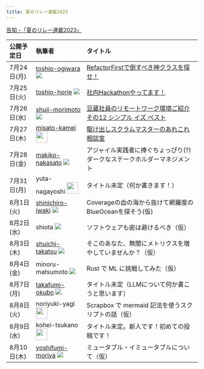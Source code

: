 ```yaml
---
title: 夏のリレー連載2023
---
```


[告知 -「夏のリレー連載2023」](/blogs/2023/07/19/announce-summer-relay/)

| 公開予定日 | 執筆者 | タイトル |
|:-------|:-------|:---------|
| 7月24日(月) | [toshio-ogiwara](/authors/toshio-ogiwara/) <img src="https://github.com/ogiwarat.png?size=30" /> | [RefactorFirstで倒すべき神クラスを探せ！](/blogs/2023/07/24/refactorfirst/) |
| 7月25日(火) | [toshio-horie](/authors/toshio-horie/) <img src="https://github.com/toshio-horie.png?size=30" /> | [社内Hackathonやってます！](/blogs/2023/07/25/hackathon/) |
| 7月26日(水) | [shuji-morimoto](/authors/shuji-morimoto) <img src="https://github.com/shuji-morimoto.png?size=30" />| [豆蔵社員のリモートワーク環境ご紹介 その12 シンプル イズ ベスト](/blogs/2023/07/26/remote-env012/) |
| 7月27日(木) | [misato-kamei](/authors/misato-kamei) <img src="https://github.com/misato-kamei.png?size=30" width="30" height="30" /> | [駆け出しスクラムマスターのあれこれ相談室](/blogs/2023/07/27/consultation-for-fledgling-scrum-masters/) |
| 7月28日(金) | [makiko-nakasato](/authors/makiko-nakasato/) <img src="https://github.com/makiko-nakasato.png?size=30" />| アジャイル実践者に捧ぐちょっぴり(?)ダークなステークホルダーマネジメント |
| 7月31日(月) | yuta-nagayoshi <img src="https://github.com/mame-nagayoshi.png?size=30" width="30" height="30" /> | タイトル未定（何か書きます！） |
| 8月1日(火) | [shinichiro-iwaki](/authors/shinichiro-iwaki/) <img src="https://github.com/shinichiro-iwaki.png?size=30" /> | Coverageの血の海から抜けて網羅度のBlueOceanを探そう(仮) |
| 8月2日(水) | shiota <img src="https://github.com/shiota.png?size=30" />| ソフトウェアも密は避けるべき（仮） |
| 8月3日(木) | [shuichi-takatsu](/authors/shuichi-takatsu/) <img src="https://github.com/shuichi-takatsu.png?size=30" /> | そこのあなた、無闇にメトリクスを増やしていませんか？（仮） |
| 8月4日(金) | minoru-matsumoto <img src="https://github.com/minosys3.png?size=30" /> | Rust で ML に挑戦してみた（仮） |
| 8月7日(月) | [takafumi-okubo](/authors/takafumi-okubo/) <img src="https://github.com/TakOkubo.png?size=30" /> | タイトル未定（LLMについて何か書こうと思います） |
| 8月8日(火) | noriyuki-yagi <img src="https://github.com/NoriyukiYagi.png?size=30" width="30" height="30" /> | Scrapbox で mermaid 記法を使うスクリプトの話（仮） |
| 8月9日(水) | kohei-tsukano <img src="https://github.com/KoheiTsukano.png?size=30" width="30" height="30" /> | タイトル未定。新人です！初めての投稿です！ |
| 8月10日(木) | [yoshifumi-moriya](/authors/yoshifumi-moriya) <img src="https://github.com/morya-530.png?size=30" /> | ミュータブル・イミュータブルについて（仮） |
